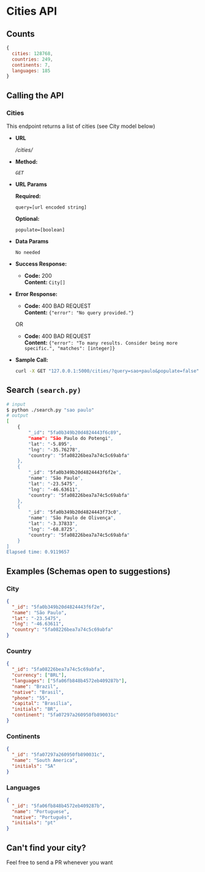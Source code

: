 # Cities API

## Counts

```javascript
{
  cities: 128768,
  countries: 249,
  continents: 7,
  languages: 185
}
```

## Calling the API

### **Cities**

This endpoint returns a list of cities (see City model below)

- **URL**

  _/cities/_

- **Method:**

  _`GET`_

- **URL Params**

  **Required:**

  `query=[url encoded string]`

  **Optional:**

  `populate=[boolean]`

- **Data Params**

  `No needed`

- **Success Response:**

  - **Code:** 200 <br />
    **Content:** `City[]`

- **Error Response:**

  - **Code:** 400 BAD REQUEST <br />
    **Content:** `{"error": "No query provided."}`

  OR

  - **Code:** 400 BAD REQUEST <br />
    **Content:** `{"error": "To many results. Consider being more specific.", "matches": [integer]}`

- **Sample Call:**

  ```bash
  curl -X GET "127.0.0.1:5000/cities/?query=sao+paulo&populate=false"
  ```

## Search `(search.py)`

```bash
# input
$ python ./search.py "sao paulo"
# output
[
    {
        "_id": "5fa0b349b20d4824443f6c89",
        "name": "São Paulo do Potengi",
        "lat": "-5.895",
        "lng": "-35.76278",
        "country": "5fa08226bea7a74c5c69abfa"
    },
    {
        "_id": "5fa0b349b20d4824443f6f2e",
        "name": "São Paulo",
        "lat": "-23.5475",
        "lng": "-46.63611",
        "country": "5fa08226bea7a74c5c69abfa"
    },
    {
        "_id": "5fa0b349b20d4824443f73c0",
        "name": "São Paulo de Olivença",
        "lat": "-3.37833",
        "lng": "-68.8725",
        "country": "5fa08226bea7a74c5c69abfa"
    }
]
Elapsed time: 0.9119657
```

## Examples (Schemas open to suggestions)

### City

```json
{
  "_id": "5fa0b349b20d4824443f6f2e",
  "name": "São Paulo",
  "lat": "-23.5475",
  "lng": "-46.63611",
  "country": "5fa08226bea7a74c5c69abfa"
}
```

### Country

```json
{
  "_id": "5fa08226bea7a74c5c69abfa",
  "currency": ["BRL"],
  "languages": ["5fa06fb848b4572eb409287b"],
  "name": "Brazil",
  "native": "Brasil",
  "phone": "55",
  "capital": "Brasília",
  "initials": "BR",
  "continent": "5fa07297a260950fb890031c"
}
```

### Continents

```json
{
  "_id": "5fa07297a260950fb890031c",
  "name": "South America",
  "initials": "SA"
}
```

### Languages

```json
{
  "_id": "5fa06fb848b4572eb409287b",
  "name": "Portuguese",
  "native": "Português",
  "initials": "pt"
}
```

## Can't find your city?

Feel free to send a PR whenever you want
